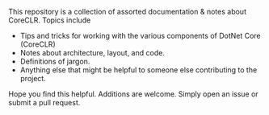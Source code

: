 This repository is a collection of assorted documentation & notes about CoreCLR. Topics include

* Tips and tricks for working with the various components of DotNet Core (CoreCLR)
* Notes about architecture, layout, and code.
* Definitions of jargon.
* Anything else that might be helpful to someone else contributing to the project.

Hope you find this helpful. Additions are welcome. Simply open an issue or
submit a pull request.
